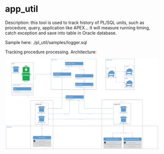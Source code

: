 # app_util

Description: this tool is used to track history of PL/SQL units, such as procedure, query, application like APEX... It will measure running timing, catch exception and save into table in Oracle database.

Sample here: ./pl_util/samples/logger.sql

Tracking procedure processing. Architecture:

![demo](./assets/app_util.png)
